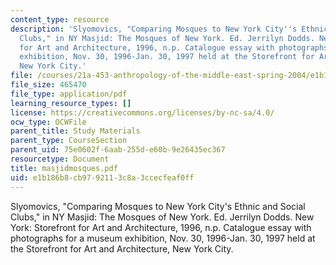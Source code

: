 ```yaml
---
content_type: resource
description: 'Slyomovics, "Comparing Mosques to New York City''s Ethnic and Social
  Clubs," in NY Masjid: The Mosques of New York. Ed. Jerrilyn Dodds. New York: Storefront
  for Art and Architecture, 1996, n.p. Catalogue essay with photographs for a museum
  exhibition, Nov. 30, 1996-Jan. 30, 1997 held at the Storefront for Art and Architecture,
  New York City.'
file: /courses/21a-453-anthropology-of-the-middle-east-spring-2004/e1b186b8cb9792113c8a3ccecfeaf0ff_masjidmosques.pdf
file_size: 465470
file_type: application/pdf
learning_resource_types: []
license: https://creativecommons.org/licenses/by-nc-sa/4.0/
ocw_type: OCWFile
parent_title: Study Materials
parent_type: CourseSection
parent_uid: 75e0602f-6aab-255d-e60b-9e26435ec367
resourcetype: Document
title: masjidmosques.pdf
uid: e1b186b8-cb97-9211-3c8a-3ccecfeaf0ff
---
```

Slyomovics, "Comparing Mosques to New York City's Ethnic and Social Clubs," in NY Masjid: The Mosques of New York. Ed. Jerrilyn Dodds. New York: Storefront for Art and Architecture, 1996, n.p. Catalogue essay with photographs for a museum exhibition, Nov. 30, 1996-Jan. 30, 1997 held at the Storefront for Art and Architecture, New York City.
